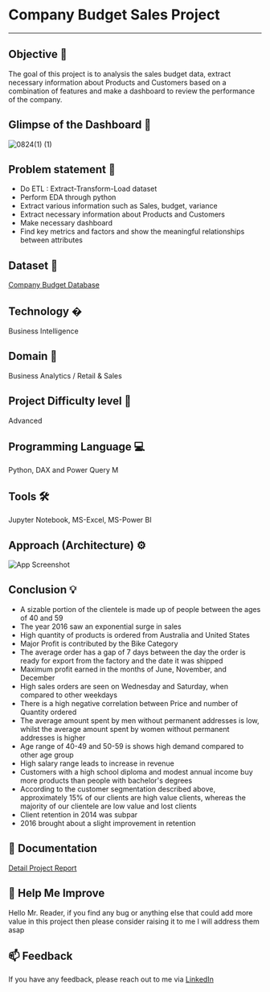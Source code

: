 # Company Budget Sales Project 
---
## Objective 🎯
The goal of this project is to analysis the sales budget data, extract necessary information about Products and Customers based on a combination of features and make a dashboard to review the performance of the company.

## Glimpse of the Dashboard 🎥
![0824(1) (1)](https://github.com/user-attachments/assets/b0aa95ba-08f1-4e57-8507-d03cf5817966)


## Problem statement 📜
- Do ETL : Extract-Transform-Load dataset
- Perform EDA through python
- Extract various information such as Sales, budget, variance
- Extract necessary information about Products and Customers
- Make necessary dashboard
- Find key metrics and factors and show the meaningful relationships between attributes

## Dataset 📀
[Company Budget Database](https://github.com/alokchoudhary05/Company-Budget-Sales-Project/tree/main/Company%20Budget%20Data)

## Technology �
Business Intelligence
## Domain 🛒
Business Analytics / Retail & Sales
## Project Difficulty level 🥇
Advanced
## Programming Language 💻
Python, DAX and Power Query M
## Tools 🛠
Jupyter Notebook, MS-Excel, MS-Power BI
## Approach (Architecture) ⚙

![App Screenshot](https://user-images.githubusercontent.com/69301816/188277362-3fe42c14-97a2-437e-bb96-4d0c812d0136.JPG)

## Conclusion 💡
- A sizable portion of the clientele is made up of people between the ages of 40 and 59
- The year 2016 saw an exponential surge in sales
- High quantity of products is ordered from Australia and United States
- Major Profit is contributed by the Bike Category
- The average order has a gap of 7 days between the day the order is ready for export from the factory and the date it was shipped
- Maximum profit earned in the months of June, November, and December
- High sales orders are seen on Wednesday and Saturday, when compared to other weekdays
- There is a high negative correlation between Price and number of Quantity ordered
- The average amount spent by men without permanent addresses is low, whilst the average amount spent by women without permanent addresses is higher
- Age range of 40-49 and 50-59 is shows high demand compared to other age group
- High salary range leads to increase in revenue
- Customers with a high school diploma and modest annual income buy more products than people with bachelor's degrees
- According to the customer segmentation described above, approximately 15% of our clients are high value clients, whereas the majority of our clientele are low value and lost clients
- Client retention in 2014 was subpar
- 2016 brought about a slight improvement in retention

## 📖 Documentation

[Detail Project Report](https://github.com/doke93/Budget-Sales-Data-Analysis-Project-Ineuron/blob/main/Document%20pdf/05%20Detailed%20Project%20Report.pdf)

## 🎉 Help Me Improve
Hello Mr. Reader, if you find any bug or anything else that could add more value in this project then please consider raising it to me I will address them asap

## 📫 Feedback
If you have any feedback, please reach out to me via [LinkedIn](https://www.linkedin.com/in/alok-choudhary9341776554/)
